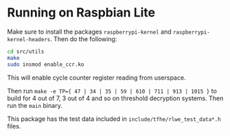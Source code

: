 # Running on Raspbian Lite

Make sure to install the packages `raspberrypi-kernel` and `raspberrypi-kernel-headers`.
Then do the following:

```bash
cd src/utils
make
sudo insmod enable_ccr.ko
```

This will enable cycle counter register reading from userspace.

Then run `make -e TP={ 47 | 34 | 35 | 59 | 610 | 711 | 913 | 1015 }`
to build for 4 out of 7, 3 out of 4 and so on threshold decryption systems.
Then run the `main` binary.

This package has the test data included in `include/tfhe/rlwe_test_data*.h` files.